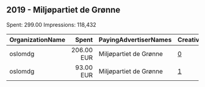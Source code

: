 ## 2019 - Miljøpartiet de Grønne 
Spent: 299.00
Impressions: 118,432

|OrganizationName|Spent|PayingAdvertiserNames|CreativeUrls|Impressions|Genders|AgeBrackets|CountryCodes|BillingAddresses|CandidateBallotInformation|
|:---|---:|:---|:---|---:|:---|:---|:---|:---|:---|
|oslomdg|206.00 EUR|Miljøpartiet de Grønne|[0](https://www.snap.com/political-ads/asset/dea8b8a7ad7c19840625f4eadd1396e6f3632ab34296e7753ed139b1e845111f?mediaType=mp4)|79,127||18-25|norway|NO||
|oslomdg|93.00 EUR|Miljøpartiet de Grønne|[1](https://www.snap.com/political-ads/asset/c77089c2ee0d5dd5dca843036b371eea1f1e417c6d294f74d20699d99272df78?mediaType=mp4)|39,305||18-25|norway|NO||

